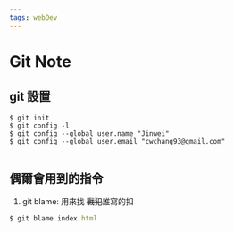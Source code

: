 ```yaml
---
tags: webDev
---
```

# Git Note

## git 設置
```
$ git init
$ git config -l
$ git config --global user.name "Jinwei"
$ git config --global user.email "cwchang93@gmail.com" 


```

## 偶爾會用到的指令
1. git blame: 用來找 <s>戰犯</s>誰寫的扣
```js
$ git blame index.html
```